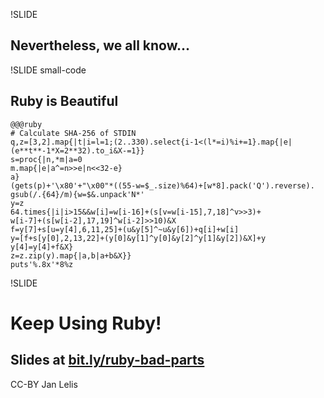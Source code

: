 !SLIDE

## Nevertheless, we all know...

!SLIDE small-code

## Ruby is Beautiful

    @@@ruby
    # Calculate SHA-256 of STDIN
    q,z=[3,2].map{|t|i=l=1;(2..330).select{i-1<(l*=i)%i+=1}.map{|e|
    (e**t**-1*X=2**32).to_i&X-=1}}
    s=proc{|n,*m|a=0
    m.map{|e|a^=n>>e|n<<32-e}
    a}
    (gets(p)+'\x80'+"\x00"*((55-w=$_.size)%64)+[w*8].pack('Q').reverse).
    gsub(/.{64}/m){w=$&.unpack'N*'
    y=z
    64.times{|i|i>15&&w[i]=w[i-16]+(s[v=w[i-15],7,18]^v>>3)+
    w[i-7]+(s[w[i-2],17,19]^w[i-2]>>10)&X
    f=y[7]+s[u=y[4],6,11,25]+(u&y[5]^~u&y[6])+q[i]+w[i]
    y=[f+s[y[0],2,13,22]+(y[0]&y[1]^y[0]&y[2]^y[1]&y[2])&X]+y
    y[4]=y[4]+f&X}
    z=z.zip(y).map{|a,b|a+b&X}}
    puts'%.8x'*8%z

!SLIDE

# Keep Using Ruby!
## Slides at <a href="http://bit.ly/ruby-bad-parts">bit.ly/ruby-bad-parts</a>

CC-BY Jan Lelis
